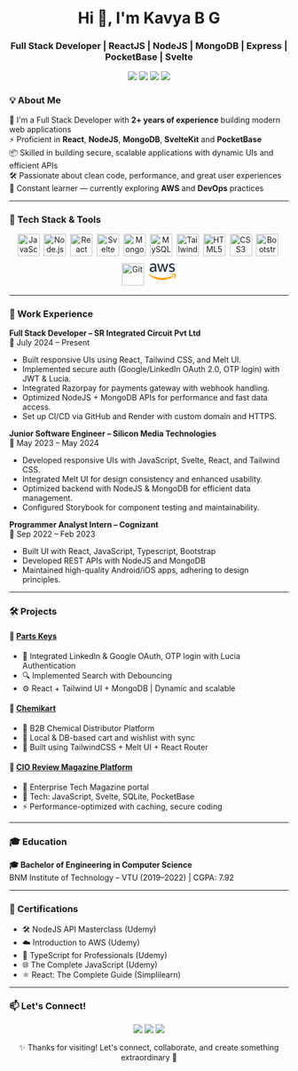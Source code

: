 <h1 align="center">Hi 👋, I'm Kavya B G</h1>
<h3 align="center">Full Stack Developer | ReactJS | NodeJS | MongoDB | Express | PocketBase | Svelte</h3>

<p align="center">
  <a href="mailto:kavyashetty109@gmail.com"><img src="https://img.shields.io/badge/Email-kavyashetty109@gmail.com-D14836?style=flat&logo=gmail&logoColor=white" /></a>
  <a href="https://github.com/kavyabg"><img src="https://img.shields.io/badge/GitHub-kavyabg-181717?style=flat&logo=github" /></a>
  <a href="https://www.linkedin.com/in/kavya-bg"><img src="https://img.shields.io/badge/LinkedIn-Kavya_BG-0077B5?style=flat&logo=linkedin" /></a>
  <img src="https://img.shields.io/badge/Location-Bengaluru-orange?style=flat&logo=google-maps" />
</p>


### 💡 About Me

🔭 I'm a Full Stack Developer with **2+ years of experience** building modern web applications  
⚡ Proficient in **React**, **NodeJS**, **MongoDB**, **SvelteKit** and **PocketBase**  
📦 Skilled in building secure, scalable applications with dynamic UIs and efficient APIs  
🛠️ Passionate about clean code, performance, and great user experiences  
🌱 Constant learner — currently exploring **AWS** and **DevOps** practices

---

### 🧰 Tech Stack & Tools

<p align="center">
  <img src="https://cdn.jsdelivr.net/gh/devicons/devicon/icons/javascript/javascript-original.svg" title="JavaScript" width="40" height="40"/>&nbsp;
  <img src="https://cdn.jsdelivr.net/gh/devicons/devicon/icons/nodejs/nodejs-original.svg" title="Node.js" width="40" height="40"/>&nbsp;
  <img src="https://cdn.jsdelivr.net/gh/devicons/devicon/icons/react/react-original.svg" title="React" width="40" height="40"/>&nbsp;
  <img src="https://cdn.jsdelivr.net/gh/devicons/devicon/icons/svelte/svelte-original.svg" title="Svelte" width="40" height="40"/>&nbsp;
  <img src="https://cdn.jsdelivr.net/gh/devicons/devicon/icons/mongodb/mongodb-original.svg" title="MongoDB" width="40" height="40"/>&nbsp;
  <img src="https://cdn.jsdelivr.net/gh/devicons/devicon/icons/mysql/mysql-original.svg" title="MySQL" width="40" height="40"/>&nbsp;
  <img src="https://cdn.jsdelivr.net/gh/devicons/devicon/icons/tailwindcss/tailwindcss-original.svg" title="Tailwind CSS" width="40" height="40"/>&nbsp;
  <img src="https://cdn.jsdelivr.net/gh/devicons/devicon/icons/html5/html5-original.svg" title="HTML5" width="40" height="40"/>&nbsp;
  <img src="https://cdn.jsdelivr.net/gh/devicons/devicon/icons/css3/css3-original.svg" title="CSS3" width="40" height="40"/>&nbsp;
  <img src="https://cdn.jsdelivr.net/gh/devicons/devicon/icons/bootstrap/bootstrap-original.svg" title="Bootstrap" width="40" height="40"/>&nbsp;
  <img src="https://cdn.jsdelivr.net/gh/devicons/devicon/icons/git/git-original.svg" title="Git" width="40" height="40"/>&nbsp;
  <img src="https://raw.githubusercontent.com/devicons/devicon/master/icons/amazonwebservices/amazonwebservices-original-wordmark.svg" title="AWS" width="50" height="50"/>
</p>

---

### 💼 Work Experience

**Full Stack Developer – SR Integrated Circuit Pvt Ltd**  
📅 July 2024 – Present  
- Built responsive UIs using React, Tailwind CSS, and Melt UI. 
- Implemented secure auth (Google/LinkedIn OAuth 2.0, OTP login) with JWT & Lucia.  
- Integrated Razorpay for payments gateway with webhook handling.
- Optimized NodeJS + MongoDB APIs for performance and fast data access.
- Set up CI/CD via GitHub and Render with custom domain and HTTPS.

**Junior Software Engineer – Silicon Media Technologies**  
📅 May 2023 – May 2024  
- Developed responsive UIs with JavaScript, Svelte, React, and Tailwind CSS.
- Integrated Melt UI for design consistency and enhanced usability.
- Optimized backend with NodeJS & MongoDB for efficient data management.
- Configured Storybook for component testing and maintainability.  

**Programmer Analyst Intern – Cognizant**  
📅 Sep 2022 – Feb 2023  
- Built UI with React, JavaScript, Typescript, Bootstrap  
- Developed REST APIs with NodeJS and MongoDB
- Maintained high-quality Android/iOS apps, adhering to design principles.

---

### 🛠️ Projects

#### 🔹 [Parts Keys](https://partskeys.com/)
- 🔐 Integrated LinkedIn & Google OAuth, OTP login with Lucia Authentication  
- 🔍 Implemented Search with Debouncing  
- ⚙️ React + Tailwind UI + MongoDB | Dynamic and scalable

#### 🔹 [Chemikart](https://chemikart.com/)
- 🧪 B2B Chemical Distributor Platform  
- 🛒 Local & DB-based cart and wishlist with sync  
- 🎨 Built using TailwindCSS + Melt UI + React Router

#### 🔹 [CIO Review Magazine Platform](https://www.cioreview.com/)
- 📰 Enterprise Tech Magazine portal  
- 💾 Tech: JavaScript, Svelte, SQLite, PocketBase  
- ⚡ Performance-optimized with caching, secure coding

---

### 🎓 Education

**🎓 Bachelor of Engineering in Computer Science**  
BNM Institute of Technology – VTU (2019–2022) | CGPA: 7.92  

---

### 📜 Certifications

- 🛠 NodeJS API Masterclass (Udemy)  
- ☁️ Introduction to AWS (Udemy)  
- 🧩 TypeScript for Professionals (Udemy)  
- 🌐 The Complete JavaScript (Udemy)  
- ⚛️ React: The Complete Guide (Simplilearn)

---

### 📫 Let's Connect!

<p align="center">
  <a href="mailto:kavyashetty109@gmail.com"><img src="https://img.shields.io/badge/Gmail-kavyashetty109@gmail.com-red?style=for-the-badge&logo=gmail&logoColor=white" /></a>
  <a href="https://www.linkedin.com/in/kavya-bg"><img src="https://img.shields.io/badge/LinkedIn-Kavya_BG-blue?style=for-the-badge&logo=linkedin" /></a>
  <a href="https://github.com/kavyabg"><img src="https://img.shields.io/badge/GitHub-kavyabg-181717?style=for-the-badge&logo=github" /></a>
</p>


<p align="center">✨ Thanks for visiting! Let's connect, collaborate, and create something extraordinary 🚀</p>
